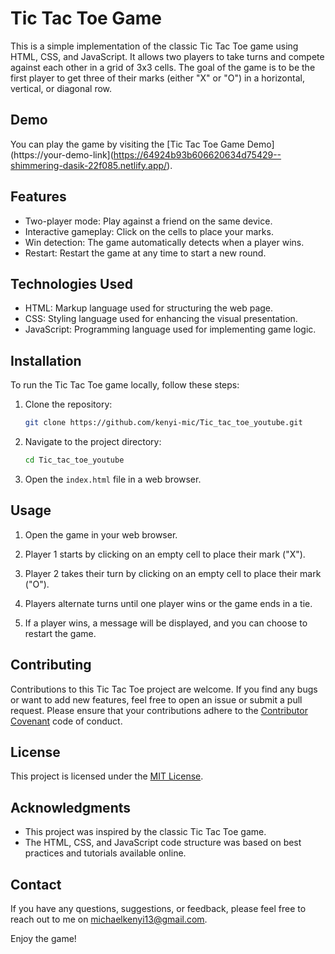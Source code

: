 # Tic Tac Toe Game

This is a simple implementation of the classic Tic Tac Toe game using HTML, CSS, and JavaScript. It allows two players to take turns and compete against each other in a grid of 3x3 cells. The goal of the game is to be the first player to get three of their marks (either "X" or "O") in a horizontal, vertical, or diagonal row.

## Demo

You can play the game by visiting the [Tic Tac Toe Game Demo](https://your-demo-link](https://64924b93b606620634d75429--shimmering-dasik-22f085.netlify.app/).

## Features

- Two-player mode: Play against a friend on the same device.
- Interactive gameplay: Click on the cells to place your marks.
- Win detection: The game automatically detects when a player wins.
- Restart: Restart the game at any time to start a new round.

## Technologies Used

- HTML: Markup language used for structuring the web page.
- CSS: Styling language used for enhancing the visual presentation.
- JavaScript: Programming language used for implementing game logic.

## Installation

To run the Tic Tac Toe game locally, follow these steps:

1. Clone the repository:

   ```bash
   git clone https://github.com/kenyi-mic/Tic_tac_toe_youtube.git
   ```

2. Navigate to the project directory:

   ```bash
   cd Tic_tac_toe_youtube
   ```

3. Open the `index.html` file in a web browser.

## Usage

1. Open the game in your web browser.

2. Player 1 starts by clicking on an empty cell to place their mark ("X").

3. Player 2 takes their turn by clicking on an empty cell to place their mark ("O").

4. Players alternate turns until one player wins or the game ends in a tie.

5. If a player wins, a message will be displayed, and you can choose to restart the game.

## Contributing

Contributions to this Tic Tac Toe project are welcome. If you find any bugs or want to add new features, feel free to open an issue or submit a pull request. Please ensure that your contributions adhere to the [Contributor Covenant](https://www.contributor-covenant.org/) code of conduct.

## License

This project is licensed under the [MIT License](LICENSE).

## Acknowledgments

- This project was inspired by the classic Tic Tac Toe game.
- The HTML, CSS, and JavaScript code structure was based on best practices and tutorials available online.

## Contact

If you have any questions, suggestions, or feedback, please feel free to reach out to me on michaelkenyi13@gmail.com.

Enjoy the game!
